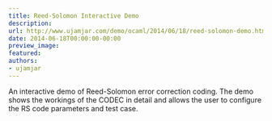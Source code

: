 ```yaml
---
title: Reed-Solomon Interactive Demo
description:
url: http://www.ujamjar.com/demo/ocaml/2014/06/18/reed-solomon-demo.html
date: 2014-06-18T00:00:00-00:00
preview_image:
featured:
authors:
- ujamjar
---
```


<p>An interactive demo of Reed-Solomon error correction coding.  The demo shows the workings 
of the CODEC in detail and allows the user to configure the RS code parameters and test case.</p>



